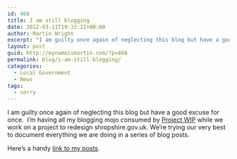 ```yaml
---
id: 468
title: I am still blogging
date: 2012-03-11T19:33:22+00:00
author: Martin Wright
excerpt: "I am guilty once again of neglecting this blog but have a good excuse for once.  I'm having all my blogging mojo consumed by Project WIP while we work on a project to redesign shropshire.gov.uk. "
layout: post
guid: http://mynameismartin.com/?p=468
permalink: blog/i-am-still-blogging/
categories:
  - Local Government
  - News
tags:
  - sorry
---
```

I am guilty once again of neglecting this blog but have a good excuse for once.  I&#8217;m having all my blogging mojo consumed by [Project WIP](http://shropshire.gov.uk/projectwip) while we work on a project to redesign shropshire.gov.uk. We&#8217;re trying our very best to document everything we are doing in a series of blog posts.

Here&#8217;s a handy [link to my posts](http://shropshire.gov.uk/projectwip/author/martin/).